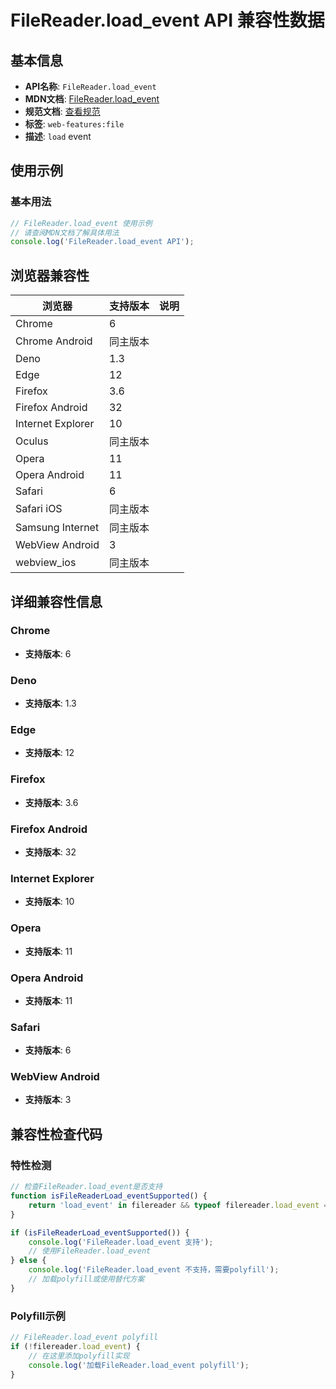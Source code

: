 # FileReader.load_event API 兼容性数据

## 基本信息

- **API名称**: `FileReader.load_event`
- **MDN文档**: [FileReader.load_event](https://developer.mozilla.org/docs/Web/API/FileReader/load_event)
- **规范文档**: [查看规范](https://w3c.github.io/FileAPI/#dfn-load-event,https://w3c.github.io/FileAPI/#dfn-onload)
- **标签**: `web-features:file`
- **描述**: `load` event

## 使用示例

### 基本用法

```javascript
// FileReader.load_event 使用示例
// 请查阅MDN文档了解具体用法
console.log('FileReader.load_event API');
```

## 浏览器兼容性

| 浏览器 | 支持版本 | 说明 |
|--------|----------|------|
| Chrome | 6 |  |
| Chrome Android | 同主版本 |  |
| Deno | 1.3 |  |
| Edge | 12 |  |
| Firefox | 3.6 |  |
| Firefox Android | 32 |  |
| Internet Explorer | 10 |  |
| Oculus | 同主版本 |  |
| Opera | 11 |  |
| Opera Android | 11 |  |
| Safari | 6 |  |
| Safari iOS | 同主版本 |  |
| Samsung Internet | 同主版本 |  |
| WebView Android | 3 |  |
| webview_ios | 同主版本 |  |

## 详细兼容性信息

### Chrome

- **支持版本**: 6

### Deno

- **支持版本**: 1.3

### Edge

- **支持版本**: 12

### Firefox

- **支持版本**: 3.6

### Firefox Android

- **支持版本**: 32

### Internet Explorer

- **支持版本**: 10

### Opera

- **支持版本**: 11

### Opera Android

- **支持版本**: 11

### Safari

- **支持版本**: 6

### WebView Android

- **支持版本**: 3

## 兼容性检查代码

### 特性检测

```javascript
// 检查FileReader.load_event是否支持
function isFileReaderLoad_eventSupported() {
    return 'load_event' in filereader && typeof filereader.load_event === 'function';
}

if (isFileReaderLoad_eventSupported()) {
    console.log('FileReader.load_event 支持');
    // 使用FileReader.load_event
} else {
    console.log('FileReader.load_event 不支持，需要polyfill');
    // 加载polyfill或使用替代方案
}
```

### Polyfill示例

```javascript
// FileReader.load_event polyfill
if (!filereader.load_event) {
    // 在这里添加polyfill实现
    console.log('加载FileReader.load_event polyfill');
}
```

